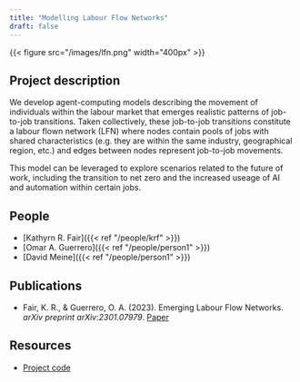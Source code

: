 ```yaml
---
title: "Modelling Labour Flow Networks"
draft: false
---
```

{{< figure src="/images/lfn.png" width="400px" >}}

## Project description

We develop agent-computing models describing the movement of individuals within the labour market that emerges realistic patterns of job-to-job transitions. Taken collectively, these job-to-job transitions constitute a labour flown network (LFN) where nodes contain pools of jobs with shared characteristics (e.g. they are within the same industry, geographical region, etc.) and edges between nodes represent job-to-job movements.

This model can be leveraged to explore scenarios related to the future of work, including the transition to net zero and the increased useage of AI and automation within certain jobs.

## People

* [Kathyrn R. Fair]({{< ref "/people/krf" >}}) 
* [Omar A. Guerrero]({{< ref "/people/person1" >}}) 
* [David Meine]({{< ref "/people/person1" >}}) 

## Publications

* Fair, K. R., & Guerrero, O. A. (2023). Emerging Labour Flow Networks. *arXiv preprint arXiv:2301.07979*. [Paper](https://arxiv.org/abs/2301.07979)

## Resources

* [Project code](https://github.com/alan-turing-institute/UK-LabourFlowNetwork-Model)